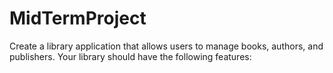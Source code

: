 # MidTermProject
Create a library application that allows users to manage books, authors, and publishers. Your library should have the following features:

